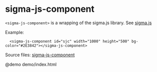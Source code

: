 # sigma-js-component

`<sigma-js-component>` is a wrapping of the sigma.js library. See <a href="http://sigmajs.org/" target="_blank">sigma.js</a>

Example:

      <sigma-js-component id="sjc" width="1000" height="500" bg-color="#2E3842"></sigma-js-component>

Source files: <a href="https://github.com/Yepikae/sigma-js-component" target="_blank">sigma-js-component</a>

@demo demo/index.html
